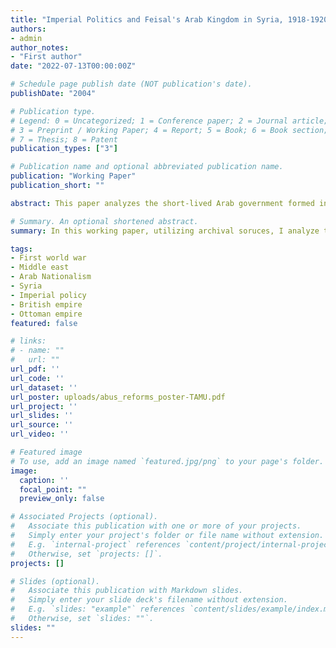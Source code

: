 ```yaml
---
title: "Imperial Politics and Feisal's Arab Kingdom in Syria, 1918-1920"
authors:
- admin
author_notes:
- "First author"
date: "2022-07-13T00:00:00Z"

# Schedule page publish date (NOT publication's date).
publishDate: "2004"

# Publication type.
# Legend: 0 = Uncategorized; 1 = Conference paper; 2 = Journal article;
# 3 = Preprint / Working Paper; 4 = Report; 5 = Book; 6 = Book section;
# 7 = Thesis; 8 = Patent
publication_types: ["3"]

# Publication name and optional abbreviated publication name.
publication: "Working Paper"
publication_short: ""

abstract: This paper analyzes the short-lived Arab government formed in Damascus by Feisal under British auspices that had jurisdiction over the smaller Syria that emerged after the severance of some of its integral parts at the end of the First World War. The factors that played a role in the fate of this government were the Arab nationalism that emerged before the First World War; the long-standing French claims to Syria, which the French sought to ensure with the 1914 settlement; the implementation of a British imperial policy in the field by Allenby, of which the first unambiguous instance was the Transjordan raids of early 1918; the struggles of the urban notables against the nationalist supporters of Feisal; the imperial politics carried out by France and Britain; and last, but not least, the highly improvisational nature of British diplomacy of the post-war era.

# Summary. An optional shortened abstract.
summary: In this working paper, utilizing archival soruces, I analyze the slow process of the emergence of Arab nationalism after the First World War through Feisal's short-lived Arab Kingdom in Syria.  

tags:
- First world war
- Middle east
- Arab Nationalism
- Syria
- Imperial policy
- British empire
- Ottoman empire
featured: false

# links:
# - name: ""
#   url: ""
url_pdf: ''
url_code: ''
url_dataset: ''
url_poster: uploads/abus_reforms_poster-TAMU.pdf
url_project: ''
url_slides: ''
url_source: ''
url_video: ''

# Featured image
# To use, add an image named `featured.jpg/png` to your page's folder. 
image:
  caption: ''
  focal_point: ""
  preview_only: false

# Associated Projects (optional).
#   Associate this publication with one or more of your projects.
#   Simply enter your project's folder or file name without extension.
#   E.g. `internal-project` references `content/project/internal-project/index.md`.
#   Otherwise, set `projects: []`.
projects: []

# Slides (optional).
#   Associate this publication with Markdown slides.
#   Simply enter your slide deck's filename without extension.
#   E.g. `slides: "example"` references `content/slides/example/index.md`.
#   Otherwise, set `slides: ""`.
slides: ""
---
```

